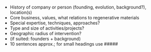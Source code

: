 - History of company or person (founding, evolution, background?), location(s)
- Core business, values, what relations to regenerative materials
- Special expertise, techniques, approaches?
- Type and size of activities/projects?
- Geographic radius of intervention?
- (if suited: founders + background)
- 10 sentences approx.; for small headings use #####
